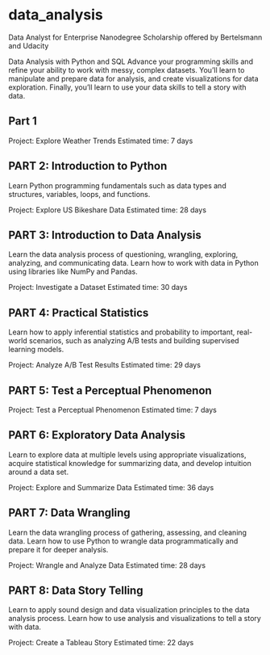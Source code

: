 # data_analysis
Data Analyst for Enterprise Nanodegree Scholarship offered by Bertelsmann and Udacity

Data Analysis with Python and SQL
Advance your programming skills and refine your ability to work with messy, complex datasets. You’ll learn to manipulate and prepare data for analysis, and create visualizations for data exploration. Finally, you’ll learn to use your data skills to tell a story with data.

## Part 1 

Project: Explore Weather Trends
Estimated time: 7 days

## PART 2: Introduction to Python
Learn Python programming fundamentals such as data types and structures, variables, loops, and functions.

Project: Explore US Bikeshare Data
Estimated time: 28 days

## PART 3: Introduction to Data Analysis
Learn the data analysis process of questioning, wrangling, exploring, analyzing, and communicating data. Learn how to work with data in Python using libraries like NumPy and Pandas.

Project: Investigate a Dataset
Estimated time: 30 days

## PART 4: Practical Statistics
Learn how to apply inferential statistics and probability to important, real-world scenarios, such as analyzing A/B tests and building supervised learning models.

Project: Analyze A/B Test Results
Estimated time: 29 days

## PART 5: Test a Perceptual Phenomenon

Project: Test a Perceptual Phenomenon
Estimated time: 7 days

## PART 6: Exploratory Data Analysis
Learn to explore data at multiple levels using appropriate visualizations, acquire statistical knowledge for summarizing data, and develop intuition around a data set.

Project: Explore and Summarize Data
Estimated time: 36 days

## PART 7: Data Wrangling
Learn the data wrangling process of gathering, assessing, and cleaning data. Learn how to use Python to wrangle data programmatically and prepare it for deeper analysis.

Project: Wrangle and Analyze Data
Estimated time: 28 days

## PART 8: Data Story Telling
Learn to apply sound design and data visualization principles to the data analysis process. Learn how to use analysis and visualizations to tell a story with data.

Project: Create a Tableau Story
Estimated time: 22 days
